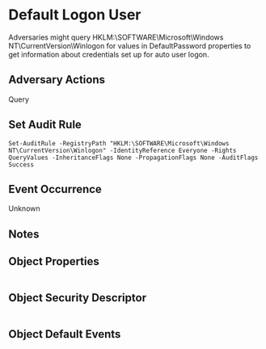# Default Logon User

Adversaries might query HKLM:\SOFTWARE\Microsoft\Windows NT\CurrentVersion\Winlogon for values in DefaultPassword properties to get information about credentials set up for auto user logon.

## Adversary Actions

Query

## Set Audit Rule

```
Set-AuditRule -RegistryPath "HKLM:\SOFTWARE\Microsoft\Windows NT\CurrentVersion\Winlogon" -IdentityReference Everyone -Rights QueryValues -InheritanceFlags None -PropagationFlags None -AuditFlags Success
```

## Event Occurrence

Unknown

## Notes


## Object Properties

```

```

## Object Security Descriptor

```

```

## Object Default Events